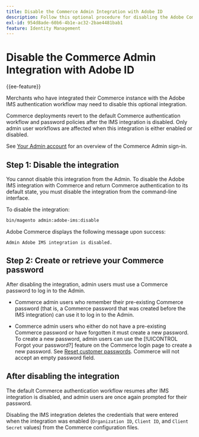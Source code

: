 ```yaml
---
title: Disable the Commerce Admin Integration with Adobe ID
description: Follow this optional procedure for disabling the Adobe Commerce Admin integration with Adobe IMS.
exl-id: 954d8ade-60b6-4b1e-ac32-2bae4481bab1
feature: Identity Management
---
```

# Disable the Commerce Admin Integration with Adobe ID

{{ee-feature}}

Merchants who have integrated their Commerce instance with the Adobe IMS authentication workflow may need to disable this optional integration. 

Commerce deployments revert to the default Commerce authentication workflow and password policies after the IMS integration is disabled. Only admin user workflows are affected when this integration is either enabled or disabled. 

See [Your Admin account](https://experienceleague.adobe.com/docs/commerce-admin/start/admin/admin-signin.html) for an overview of the Commerce Admin sign-in.

## Step 1: Disable the integration 

You cannot disable this integration from the Admin. To disable the Adobe IMS integration with Commerce and return Commerce authentication to its default state, you must disable the integration from the command-line interface. 

To disable the integration:

```bash
bin/magento admin:adobe-ims:disable
```

Adobe Commerce displays the following message upon success:

```terminal
Admin Adobe IMS integration is disabled.
```

## Step 2: Create or retrieve your Commerce password

After disabling the integration, admin users must use a Commerce password to log in to the Admin.

* Commerce admin users who remember their pre-existing Commerce password (that is, a Commerce password that was created before the IMS integration) can use it to log in to the Admin.

* Commerce admin users who either do not have a pre-existing Commerce password or have forgotten it must create a new password. To create a new password, admin users can use the [!UICONTROL Forgot your password?] feature on the Commerce login page to create a new password. See [Reset customer passwords](https://experienceleague.adobe.com/docs/commerce-admin/customers/customer-accounts/configure/password-reset.html). Commerce will not accept an empty password field.

## After disabling the integration

The default Commerce authentication workflow resumes after IMS integration is disabled, and admin users are once again prompted for their password. 

Disabling the IMS integration deletes the credentials that were entered when the integration was enabled (`Organization ID`, `Client ID`, and `Client Secret` values) from the Commerce configuration files.
